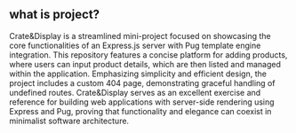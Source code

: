 ## what is project?

<p>Crate&Display is a streamlined mini-project focused on showcasing the core functionalities of an Express.js server with Pug template engine integration. This repository features a concise platform for adding products, where users can input product details, which are then listed and managed within the application. Emphasizing simplicity and efficient design, the project includes a custom 404 page, demonstrating graceful handling of undefined routes. Crate&Display serves as an excellent exercise and reference for building web applications with server-side rendering using Express and Pug, proving that functionality and elegance can coexist in minimalist software architecture.</p>